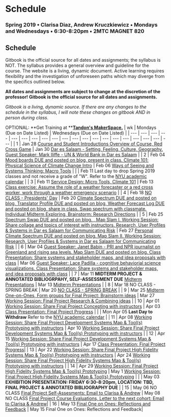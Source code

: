# Schedule

### Spring 2019 • Clarisa Diaz, Andrew Kruczkiewicz • Mondays and Wednesdays • 6:30-8:20pm • 2MTC MAGNET 820

## Schedule

Gitbook is the official source for all dates and assignments; the syllabus is NOT. The syllabus provides a general overview and guideline for the course. The website is a living, dynamic document. Active learning requires flexibility and the investigation of unforeseen paths which may diverge from the specifics outlined below.

**All dates and assignments are subject to change at the discretion of the professor! Gitbook is the official source for all dates and assignments.**

_Gitbook is a living, dynamic source. If there are any changes to the schedule in the syllabus, I will note these changes on gitbook AND in person during class._

OPTIONAL: **Get Training at **[**Tandon's MakerSpace.**](https://wp.nyu.edu/makerspace/training-calendar/)
| wk | Mondays \(Due on Date Listed\) | Wednesdays \(Due on Date Listed\) |
| --- | --- | --- | --- | --- | --- | --- | --- | --- | --- | --- | --- | --- | --- | --- | --- | --- | --- | --- | --- |
| 1 | Jan 28 [Course and Student Introductions Overview of Course, Red Cross Game](week-1-detail-jan-28.md) | Jan 30 [Dar es Salaam - Setting, Feeling, Culture, Geography.  Guest Speaker: Mark Iliffe - UN & World Bank in Dar es Salaam](week-1-detail-jan-28.md) |
| 2 | Feb 04 [Mood boards DUE and posted on blog, present in class. Climate 101: Physical Science of Climate Change Intro](week-2-detail-feb-04.md) | Feb 06 [Ways of Seeing and Systems Thinking: Macro Tools](week-2-detail-feb-04.md) |
|  | Feb 11 Last day to drop Spring 2019 classes and not receive a grade of "W". Refer to the [NYU academic calendar](https://www.nyu.edu/registrar/calendars/university-academic-calendar.html#1194) |
| 3 | Feb 11 [Service Design: Micro Tools, Climate 101](week-3-detail-feb-11.md) | Feb 13 [Class exercise: Assume the role of a weather forecaster or a red cross worker, work through a weather emergency scenario](week-3-detail-feb-11.md) |
| 4 | Feb 18 [NO CLASS - Presidents' Day](week-4-detail-feb-18.md) | Feb 20 [Climate Spectrum DUE and posted on blog, Translator Profile DUE and posted on blog, Weather Forecast Log DUE and posted on blog, share in class. Swap spectrum with classmate. Individual Midterm Exploring, Brainstorm: Research Directions](week-4-detail-feb-18.md) |
| 5 | Feb 25 [Spectrum Swap DUE and posted on blog. , Map Slam I. Working Session: Share collage and topics of interest with instructors. Research, User Profiles & Systems in Dar es Salaam for Communicating Risk](week-5-detail-feb-25.md) | Feb 27 [Personal Climate Spectrum DUE and posted on blog. Map Slam II. Working Session: Research, User Profiles & Systems in Dar es Salaam for Communicating Risk](week-5-detail-feb-25.md) |
| 6 | Mar 04 [Guest Speaker: Janet Babin - PRI and NPR journalist on Greenland and rising sea levels. Map Slam DUE and posted on blog. Class Presentation: Share systems and stakeholder maps, and idea proposals with class](week-6-detail-mar-04.md) | Mar 06 [Guest Speaker: Lace Padilla - cognitive behaviorial science visualizations. Class Presentation: Share systems and stakeholder maps, and idea proposals with class](week-6-detail-mar-04.md) |
| 7 | Mar 11 **MIDTERM PROJECT & ANNOTATED BIBLIOGRPAHY, SELF-ASSESSMENT DUE** [Midterm Presentations](week-7-detail-mar-11.md) | Mar 13 [Midterm Presentations](week-7-detail-mar-11.md) |
| 8 | Mar 18 NO CLASS - SPRING BREAK | Mar 20 [NO CLASS - SPRING BREAK](week-8-detail-mar-18.md) |
| 9 | Mar 25 [Midterm One-on-Ones, Form groups for Final Project: Brainstorm ideas](week-9-detail-mar-25.md) | Mar 27 [Working Session: Final Project Research & Combining ideas](week-9-detail-mar-25.md) |
| 10 | Apr 01 [Working Session: Share Final Project Concepting with instructors](week-10-detail-apr-01.md) | Apr 03 [Class Presentation: Final Project Progress](week-10-detail-apr-01.md) |
|  | Mon Apr 05 **Last Day to Withdraw** Refer to the [NYU academic calendar](https://www.nyu.edu/registrar/calendars/university-academic-calendar.html#1194) |
| 11 | Apr 08 [Working Session: Share Final Project Development Systems Map & Tool(s) Prototyping with instructors](week-11-detail-apr-08.md) | Apr 10 [Working Session: Share Final Project Development Systems Map & Tool(s) Prototyping with instructors](week-11-detail-apr-08.md) |
| 12 | Apr 15 [Working Session: Share Final Project Development Systems Map & Tool(s) Prototyping with instructors](week-12-detail-apr-15.md) | Apr 17 [Class Presentation: Final Project Progress](week-12-detail-apr-15.md)|
| 13 | Apr 22 [Working Session: Share Final Project High Fidelity Systems Map & Tool(s) Prototyping with instructors](week-13-detail-apr-22.md) | Apr 24 [Working Session: Share Final Project High Fidelity Systems Map & Tool(s) Prototyping with instructors](week-13-detail-apr-22.md) |
| 14 | Apr 29 [Working Session: Final Project High Fidelity Systems Map & Tool(s) Prototyping](week-14-detail-apr-29.md) | May 1 [Working Session: Final Project High Fidelity Systems Map & Tool(s) Prototyping](week-14-detail-apr-29.md) |
|  | May 03 **EXHIBITION PRESENTATION: FRIDAY 6:30-8:20pm, LOCATION: TBD, FINAL PROJECT & ANNOTATED BIBLIOGRAPHY DUE** |
| 15 | May 06 NO CLASS [Final Project Self-Assesments: Email to Clarisa & Andrew](week-15-detail-may-06.md) | May 08 NO CLASS [Final Project Course Evaluations, Letter to the next cohort: Email to Clarisa & Andrew](week-15-detail-may-06.md)|
| 16 | May 13 [Final One on Ones: Reflections and Feedback](week-16-detail-may-13.md) | May 15 Final One on Ones: Reflections and Feedback|

